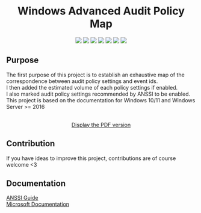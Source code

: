 <p align="center">
<h1 align="center">Windows Advanced Audit Policy Map</h1>
<p align="center">
   <a href="LICENSE" alt="License">
   <img src="https://img.shields.io/github/license/little-kawa/WindowsAdvancedAuditPolicyMap?style=flat-square" /></a>
   <a href="https://github.com/little-kawa/WindowsAdvancedAuditPolicyMap/issues" alt="Issues">
   <img src="https://img.shields.io/github/issues/little-kawa/WindowsAdvancedAuditPolicyMap?style=flat-square" /></a>
   <a href="https://github.com/little-kawa/WindowsAdvancedAuditPolicyMap/graphs/contributors" alt="Contributors">
   <img src="https://img.shields.io/github/contributors/little-kawa/WindowsAdvancedAuditPolicyMap?style=flat-square" /></a>
   <a href="https://github.com/little-kawa/WindowsAdvancedAuditPolicyMap/pulls?q=is%3Apr+is%3Aclosed" alt="Closed PRs">
   <img src="https://img.shields.io/github/issues-pr-closed/little-kawa/WindowsAdvancedAuditPolicyMap?style=flat-square" /></a>
   <a href="https://github.com/little-kawa/WindowsAdvancedAuditPolicyMap/network/members/" alt="Forks">
   <img src="https://img.shields.io/github/forks/little-kawa/WindowsAdvancedAuditPolicyMap?style=flat-square" /></a>
   <a href="https://github.com/little-kawa/WindowsAdvancedAuditPolicyMap/stargazers/" alt="Stars">
   <img src="https://img.shields.io/github/stars/little-kawa/WindowsAdvancedAuditPolicyMap?style=flat-square" /></a>
   <a href="https://github.com/little-kawa/WindowsAdvancedAuditPolicyMap/watchers/" alt="Watchers">
   <img src="https://img.shields.io/github/watchers/little-kawa/WindowsAdvancedAuditPolicyMap?style=flat-square" /></a>
</p>
</p>

## Purpose
The first purpose of this project is to establish an exhaustive map of the correspondence between audit policy settings and event ids.<br/>
I then added the estimated volume of each policy settings if enabled.<br/>
I also marked audit policy settings recommended by ANSSI to be enabled.<br/>
This project is based on the documentation for Windows 10/11 and Windows Server >= 2016<br/><br/>
<p align="center">
	<a href="Files/WindowsAdvancedAuditPolicy.pdf" alt="WindowsAdvancedAuditPolicy.pdf">Display the PDF version</a>
</p>

## Contribution
If you have ideas to improve this project, contributions are of course welcome <3

## Documentation
[ANSSI Guide](https://www.ssi.gouv.fr/entreprise/guide/recommandations-de-securite-pour-la-journalisation-des-systemes-microsoft-windows-en-environnement-active-directory/)<br/>
[Microsoft Documentation](https://learn.microsoft.com/en-us/windows/security/threat-protection/auditing/advanced-security-audit-policy-settings)
